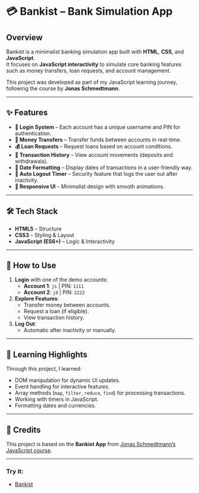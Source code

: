 # 💳 Bankist – Bank Simulation App

## Overview
Bankist is a minimalist banking simulation app built with **HTML**, **CSS**, and **JavaScript**.  
It focuses on **JavaScript interactivity** to simulate core banking features such as money transfers, loan requests, and account management.

This project was developed as part of my JavaScript learning journey, following the course by **Jonas Schmedtmann**.

---

## ✨ Features
- **🔐 Login System** – Each account has a unique username and PIN for authentication.
- **💸 Money Transfers** – Transfer funds between accounts in real-time.
- **💰 Loan Requests** – Request loans based on account conditions.
- **📜 Transaction History** – View account movements (deposits and withdrawals).
- **📆 Date Formatting** – Display dates of transactions in a user-friendly way.
- **🚪 Auto Logout Timer** – Security feature that logs the user out after inactivity.
- **🎨 Responsive UI** – Minimalist design with smooth animations.

---

## 🛠️ Tech Stack
- **HTML5** – Structure
- **CSS3** – Styling & Layout
- **JavaScript (ES6+)** – Logic & Interactivity

---

## 🚀 How to Use
1. **Login** with one of the demo accounts:
   - **Account 1**: `js` | PIN: `1111`
   - **Account 2**: `jd` | PIN: `2222`
2. **Explore Features**:
   - Transfer money between accounts.
   - Request a loan (if eligible).
   - View transaction history.
3. **Log Out**:
   - Automatic after inactivity or manually.

---
## 📌 Learning Highlights
Through this project, I learned:
- DOM manipulation for dynamic UI updates.
- Event handling for interactive features.
- Array methods (`map`, `filter`, `reduce`, `find`) for processing transactions.
- Working with timers in JavaScript.
- Formatting dates and currencies.

---

## 🙏 Credits
This project is based on the **Bankist App** from [Jonas Schmedtmann’s JavaScript course](https://www.udemy.com/course/the-complete-javascript-course/).

---
### Try it: 
- [Bankist](https://moneybankistlearning.netlify.app/)
